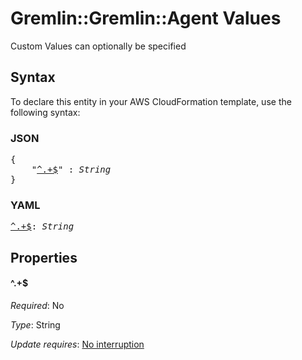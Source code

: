 # Gremlin::Gremlin::Agent Values

Custom Values can optionally be specified

## Syntax

To declare this entity in your AWS CloudFormation template, use the following syntax:

### JSON

<pre>
{
    "<a href="#^.+$" title="^.+$">^.+$</a>" : <i>String</i>
}
</pre>

### YAML

<pre>
<a href="#^.+$" title="^.+$">^.+$</a>: <i>String</i>
</pre>

## Properties

#### \^.+$

_Required_: No

_Type_: String

_Update requires_: [No interruption](https://docs.aws.amazon.com/AWSCloudFormation/latest/UserGuide/using-cfn-updating-stacks-update-behaviors.html#update-no-interrupt)

